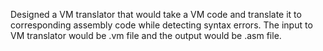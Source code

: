 Designed a VM translator that would take a VM code and translate it to corresponding assembly code
while detecting syntax errors. The input to VM translator would be .vm file and the output would be
.asm file.
